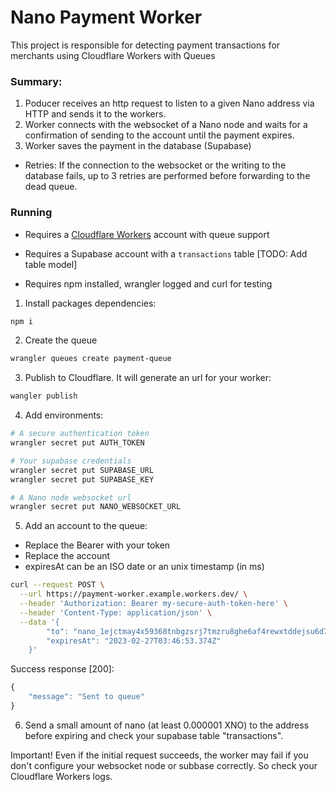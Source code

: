 # Nano Payment Worker

This project is responsible for detecting payment transactions for merchants using Cloudflare Workers with Queues

### Summary:
1. Poducer receives an http request to listen to a given Nano address via HTTP and sends it to the workers.
2. Worker connects with the websocket of a Nano node and waits for a confirmation of sending to the account until the payment expires.
3. Worker saves the payment in the database (Supabase)

- Retries: If the connection to the websocket or the writing to the database fails, up to 3 retries are performed before forwarding to the dead queue.

### Running

- Requires a [Cloudflare Workers](https://workers.cloudflare.com/) account with queue support

- Requires a Supabase account with a `transactions` table [TODO: Add table model]
  
- Requires npm installed, wrangler logged and curl for testing

1. Install packages dependencies:
```bash
npm i
```

2. Create the queue
```bash
wrangler queues create payment-queue
```

3. Publish to Cloudflare. It will generate an url for your worker:
```bash
wangler publish
```

4. Add environments:
```bash
# A secure authentication token
wrangler secret put AUTH_TOKEN

# Your supabase credentials
wrangler secret put SUPABASE_URL
wrangler secret put SUPABASE_KEY

# A Nano node websocket url
wrangler secret put NANO_WEBSOCKET_URL
```

5. Add an account to the queue:
- Replace the Bearer with your token
- Replace the account
- expiresAt can be an ISO date or an unix timestamp (in ms)
```bash
curl --request POST \
  --url https://payment-worker.example.workers.dev/ \
  --header 'Authorization: Bearer my-secure-auth-token-here' \
  --header 'Content-Type: application/json' \
  --data '{
        "to": "nano_1ejctmay4x59368tnbgzsrj7tmzru8ghe6af4rewxtddejsu6d78esb9aar",
        "expiresAt": "2023-02-27T03:46:53.374Z"
    }'
```

Success response [200]:
```js
{
	"message": "Sent to queue"
}
```

6. Send a small amount of nano (at least 0.000001 XNO) to the address before expiring and check your supabase table "transactions".


Important! Even if the initial request succeeds, the worker may fail if you don't configure your websocket node or subbase correctly. So check your Cloudflare Workers logs.